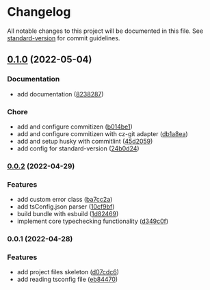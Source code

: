 # Changelog

All notable changes to this project will be documented in this file. See [standard-version](https://github.com/conventional-changelog/standard-version) for commit guidelines.

## [0.1.0](https://github.com/Kontenty/lint-staged-tsc/compare/v0.0.2...v0.1.0) (2022-05-04)


### Documentation

* add documentation ([8238287](https://github.com/Kontenty/lint-staged-tsc/commit/8238287f5e8e800ba862a973168536f11bcd4f57))


### Chore

* add and configure commitizen ([b014be1](https://github.com/Kontenty/lint-staged-tsc/commit/b014be150c66650f32ed7d5ec8bb25aa7c65110f))
* add and configure commitizen with cz-git adapter ([db1a8ea](https://github.com/Kontenty/lint-staged-tsc/commit/db1a8ea359c8aaf417de5ff3bc50defd1b1c2132))
* add and setup husky with commitlint ([45d2059](https://github.com/Kontenty/lint-staged-tsc/commit/45d20593f98102097467c4ef9d8906a93542c23d))
* add config for standard-version ([24b0d24](https://github.com/Kontenty/lint-staged-tsc/commit/24b0d24ec50ae3dcf7d9701d0d791c2c9fe322f8))

### [0.0.2](https://github.com/Kontenty/lint-staged-tsc/compare/v0.0.1...v0.0.2) (2022-04-29)


### Features

* add custom error class ([ba7cc2a](https://github.com/Kontenty/lint-staged-tsc/commit/ba7cc2aa355a980644d672a882071da0be032050))
* add tsConfig.json parser ([10cf9bf](https://github.com/Kontenty/lint-staged-tsc/commit/10cf9bf367869cb518aaeb71bf57e0c5a4762a68))
* build bundle with esbuild ([1d82469](https://github.com/Kontenty/lint-staged-tsc/commit/1d82469574ec4f8ab4cdf2416c7fcab3ca2af390))
* implement core typechecking functionality ([d349c0f](https://github.com/Kontenty/lint-staged-tsc/commit/d349c0fef85c75c8437eea07c2335356eb3848ec))

### 0.0.1 (2022-04-28)


### Features

* add project files skeleton ([d07cdc6](https://github.com/Kontenty/lint-staged-tsc/commit/d07cdc6b013967c560d8a4a1a9ff8d9cf37264d1))
* add reading tsconfig file ([eb84470](https://github.com/Kontenty/lint-staged-tsc/commit/eb84470ec44a8d19318d5ff08dac5d9e6a85f460))
